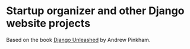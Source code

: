 # Startup organizer and other Django website projects

Based on the book [Django Unleashed](https://www.amazon.com/Django-Unleashed-Andrew-Pinkham) by Andrew Pinkham. 